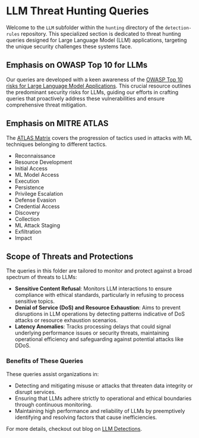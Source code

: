 # LLM Threat Hunting Queries

Welcome to the `LLM` subfolder within the `hunting` directory of the `detection-rules` repository. This specialized section is dedicated to threat hunting queries designed for Large Language Model (LLM) applications, targeting the unique security challenges these systems face.

## Emphasis on OWASP Top 10 for LLMs

Our queries are developed with a keen awareness of the [OWASP Top 10 risks for Large Language Model Applications](https://owasp.org/www-project-top-10-for-large-language-model-applications/). This crucial resource outlines the predominant security risks for LLMs, guiding our efforts in crafting queries that proactively address these vulnerabilities and ensure comprehensive threat mitigation.

## Emphasis on MITRE ATLAS

The [ATLAS Matrix](https://atlas.mitre.org/matrices/ATLAS/) covers the progression of tactics used in attacks with ML techniques belonging to different tactics.

- Reconnaissance
- Resource Development
- Initial Access
- ML Model Access
- Execution
- Persistence
- Privilege Escalation
- Defense Evasion
- Credential Access
- Discovery
- Collection
- ML Attack Staging
- Exfiltration
- Impact

## Scope of Threats and Protections

The queries in this folder are tailored to monitor and protect against a broad spectrum of threats to LLMs:

- **Sensitive Content Refusal**: Monitors LLM interactions to ensure compliance with ethical standards, particularly in refusing to process sensitive topics.
- **Denial of Service (DoS) and Resource Exhaustion**: Aims to prevent disruptions in LLM operations by detecting patterns indicative of DoS attacks or resource exhaustion scenarios.
- **Latency Anomalies**: Tracks processing delays that could signal underlying performance issues or security threats, maintaining operational efficiency and safeguarding against potential attacks like DDoS.

### Benefits of These Queries

These queries assist organizations in:
- Detecting and mitigating misuse or attacks that threaten data integrity or disrupt services.
- Ensuring that LLMs adhere strictly to operational and ethical boundaries through continuous monitoring.
- Maintaining high performance and reliability of LLMs by preemptively identifying and resolving factors that cause inefficiencies.

For more details, checkout out blog on [LLM Detections](TBD).